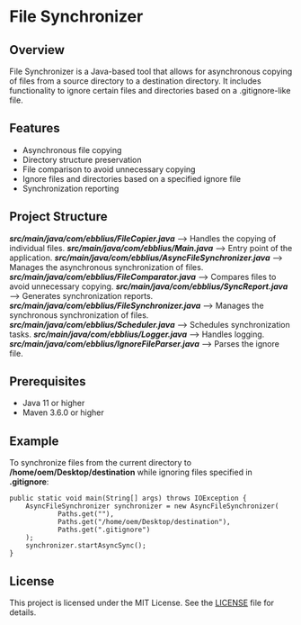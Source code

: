# File Synchronizer

## Overview
File Synchronizer is a Java-based tool that allows for asynchronous copying of files from a source directory to a destination directory. It includes functionality to ignore certain files and directories based on a .gitignore-like file.

## Features
- Asynchronous file copying
- Directory structure preservation
- File comparison to avoid unnecessary copying
- Ignore files and directories based on a specified ignore file
- Synchronization reporting

## Project Structure

***src/main/java/com/ebblius/FileCopier.java*** --> Handles the copying of individual files. 
***src/main/java/com/ebblius/Main.java*** --> Entry point of the application. 
***src/main/java/com/ebblius/AsyncFileSynchronizer.java*** --> Manages the asynchronous synchronization of files. 
***src/main/java/com/ebblius/FileComparator.java*** --> Compares files to avoid unnecessary copying. 
***src/main/java/com/ebblius/SyncReport.java*** --> Generates synchronization reports. 
***src/main/java/com/ebblius/FileSynchronizer.java*** --> Manages the synchronous synchronization of files. 
***src/main/java/com/ebblius/Scheduler.java*** --> Schedules synchronization tasks. 
***src/main/java/com/ebblius/Logger.java*** --> Handles logging. 
***src/main/java/com/ebblius/IgnoreFileParser.java*** --> Parses the ignore file. 

## Prerequisites
- Java 11 or higher
- Maven 3.6.0 or higher

## Example
To synchronize files from the current directory to __/home/oem/Desktop/destination__ while ignoring files specified in __.gitignore__:

```
public static void main(String[] args) throws IOException {
    AsyncFileSynchronizer synchronizer = new AsyncFileSynchronizer(
            Paths.get(""),
            Paths.get("/home/oem/Desktop/destination"),
            Paths.get(".gitignore")
    );
    synchronizer.startAsyncSync();
}
```

## License

This project is licensed under the MIT License. See the [LICENSE](LICENSE) file for details.
